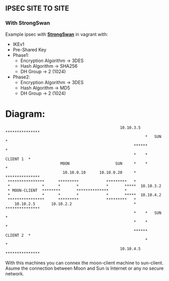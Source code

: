 ## IPSEC SITE TO SITE 
### With StrongSwan

Example ipsec with [**StrongSwan**](https://www.strongswan.org) in vagrant with:
- IKEv1
- Pre-Shared Key
- Phase1:
    - Encryption Algorithm   -> 3DES
    - Hash Algorithm         -> SHA256
    - DH Group               -> 2 (1024)
- Phase2:
    - Encryption Algorithm   -> 3DES
    - Hash Algorithm         -> MD5
    - DH Group               -> 2 (1024)

# Diagram:
~~~                                                                    
                                                  10.10.3.5  *************** 
                                                             *   SUN       * 
                                                        ******             * 
                                                        *    *   CLIENT 1  * 
                        MOON                    SUN     *    *             *
                         10.10.0.10      10.10.0.20     *    *************** 
 ****************      *********            *********   *
 *              *      *       *            *       *****  10.10.3.2  
 * MOON-CLIENT  ********       **************       *                    
 *              *      *       *            *       *****  10.10.4.2                   
 ****************      *********            *********   *    
    10.10.2.5       10.10.2.2                           *    *************** 
                                                        *    *   SUN       * 
                                                        *    *             * 
                                                        ******   CLIENT 2  * 
                                                             *             * 
                                                  10.10.4.5  ***************
~~~

With this machines you can connex the moon-client machine to sun-client. Asume the connection between Moon and Sun is Internet or any no secure network. 